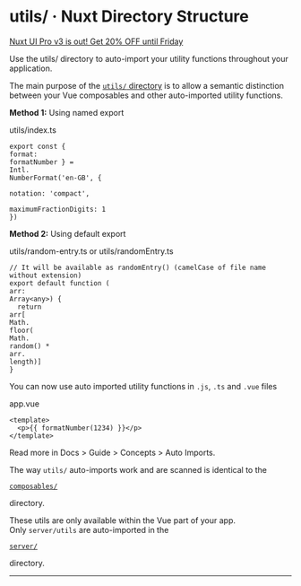 # utils/ · Nuxt Directory Structure

[Nuxt UI Pro v3 is out! Get 20% OFF until Friday](https://ui.nuxt.com/pro/pricing)

Use the utils/ directory to auto-import your utility functions throughout your application.

The main purpose of the [`utils/` directory](https://nuxt.com/docs/guide/directory-structure/utils) is to allow a semantic distinction between your Vue composables and other auto-imported utility functions.

**Method 1:** Using named export

utils/index.ts

```
export const {
format:
formatNumber } =
Intl.
NumberFormat('en-GB', {

notation: 'compact',

maximumFractionDigits: 1
})

```

**Method 2:** Using default export

utils/random-entry.ts or utils/randomEntry.ts

```
// It will be available as randomEntry() (camelCase of file name without extension)
export default function (
arr:
Array<any>) {
  return
arr[
Math.
floor(
Math.
random() *
arr.
length)]
}

```

You can now use auto imported utility functions in `.js`, `.ts` and `.vue` files

app.vue

```
<template>
  <p>{{ formatNumber(1234) }}</p>
</template>

```

Read more in Docs > Guide > Concepts > Auto Imports.

The way `utils/` auto-imports work and are scanned is identical to the

[`composables/`](https://nuxt.com/docs/guide/directory-structure/composables)

directory.

These utils are only available within the Vue part of your app.  
Only `server/utils` are auto-imported in the

[`server/`](about:/docs/guide/directory-structure/server#server-utilities)

directory.

---
